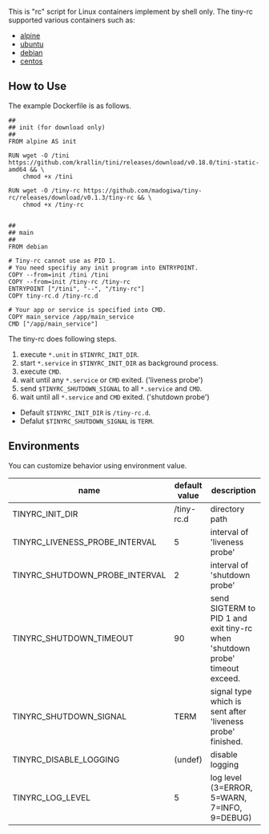 
This is "rc" script for Linux containers implement by shell only.
The tiny-rc supported various containers such as:

- [alpine](https://hub.docker.com/_/alpine/)
- [ubuntu](https://hub.docker.com/_/ubuntu/)
- [debian](https://hub.docker.com/_/debian/)
- [centos](https://hub.docker.com/_/centos/)

## How to Use

The example Dockerfile is as follows.

```
##
## init (for download only)
##
FROM alpine AS init

RUN wget -O /tini https://github.com/krallin/tini/releases/download/v0.18.0/tini-static-amd64 && \
    chmod +x /tini

RUN wget -O /tiny-rc https://github.com/madogiwa/tiny-rc/releases/download/v0.1.3/tiny-rc && \
    chmod +x /tiny-rc


##
## main
##
FROM debian

# Tiny-rc cannot use as PID 1.
# You need specifiy any init program into ENTRYPOINT.
COPY --from=init /tini /tini
COPY --from=init /tiny-rc /tiny-rc
ENTRYPOINT ["/tini", "--", "/tiny-rc"]
COPY tiny-rc.d /tiny-rc.d

# Your app or service is specified into CMD.
COPY main_service /app/main_service 
CMD ["/app/main_service"]
```

The tiny-rc does following steps.

1. execute `*.unit` in `$TINYRC_INIT_DIR`.
3. start `*.service` in `$TINYRC_INIT_DIR` as background process.
4. execute `CMD`.
5. wait until any `*.service` or `CMD` exited. ('liveness probe')
6. send `$TINYRC_SHUTDOWN_SIGNAL` to all `*.service` and `CMD`.
7. wait until all `*.service` and `CMD` exited. ('shutdown probe')

- Default `$TINYRC_INIT_DIR` is `/tiny-rc.d`.
- Defalut `$TINYRC_SHUTDOWN_SIGNAL` is `TERM`.

## Environments

You can customize behavior using environment value.

|name|default value|description|
|---|---|---|
|TINYRC_INIT_DIR|/tiny-rc.d|directory path|
|TINYRC_LIVENESS_PROBE_INTERVAL|5|interval of 'liveness probe'|
|TINYRC_SHUTDOWN_PROBE_INTERVAL|2|interval of 'shutdown probe'|
|TINYRC_SHUTDOWN_TIMEOUT|90|send SIGTERM to PID 1 and exit tiny-rc when 'shutdown probe' timeout exceed.|
|TINYRC_SHUTDOWN_SIGNAL|TERM|signal type which is sent after 'liveness probe' finished.|
|TINYRC_DISABLE_LOGGING|(undef)|disable logging|
|TINYRC_LOG_LEVEL|5|log level (3=ERROR, 5=WARN, 7=INFO, 9=DEBUG)|
